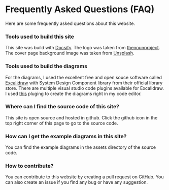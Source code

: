 # Frequently Asked Questions (FAQ)

Here are some frequently asked questions about this website.

### Tools used to build this site

This site was build with [Docsify](https://docsify.js.org/#/). The logo was taken from [thenounproject](https://thenounproject.com/icon/database-design-3783547/). The cover page background image was taken from [Unsplash](https://unsplash.com/photos/wusOJ-2uY6w).

### Tools used to build the diagrams

For the diagrams, I used the excellent free and open souce software called [Excalidraw](https://excalidraw.com/) with System Design Component library from their official library store. There are multiple visual studio code plugins available for Excalidraw. I used [this](https://marketplace.visualstudio.com/items?itemName=pomdtr.excalidraw-editor) pluging to create the diagrams right in my code editor.

### Where can I find the source code of this site?

This site is open source and hosted in github. Click the github icon in the top right corner of this page to go to the source code.

### How can I get the example diagrams in this site?

You can find the example diagrams in the assets directory of the source code.

### How to contribute?

You can contribute to this website by creating a pull request on GitHub. You can also create an issue if you find any bug or have any suggestion.
